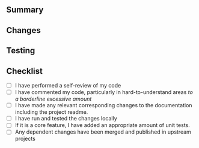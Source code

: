 <!-- trunk-ignore-all(markdownlint/MD041) -->
## Summary
<!---
1-2 sentences summarizing the changes included in this PR
--->

## Changes
<!---
List all non-trivial changes included in this PR. Bullet points are fine or the individual commits that make up this PR.
--->

## Testing
<!---
How did you test your changes? How might someone else test them?
--->

## Checklist

- [ ] I have performed a self-review of my code
- [ ] I have commented my code, particularly in hard-to-understand areas _to a borderline excessive amount_
- [ ] I have made any relevant corresponding changes to the documentation including the project readme.
- [ ] I have run and tested the changes locally
- [ ] If it is a core feature, I have added an appropriate amount of unit tests.
- [ ] Any dependent changes have been merged and published in upstream projects